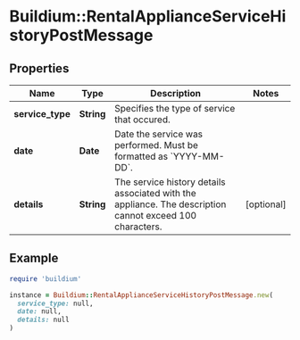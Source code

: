 # Buildium::RentalApplianceServiceHistoryPostMessage

## Properties

| Name | Type | Description | Notes |
| ---- | ---- | ----------- | ----- |
| **service_type** | **String** | Specifies the type of service that occured. |  |
| **date** | **Date** | Date the service was performed. Must be formatted as &#x60;YYYY-MM-DD&#x60;. |  |
| **details** | **String** | The service history details associated with the appliance. The description cannot exceed 100 characters. | [optional] |

## Example

```ruby
require 'buildium'

instance = Buildium::RentalApplianceServiceHistoryPostMessage.new(
  service_type: null,
  date: null,
  details: null
)
```

